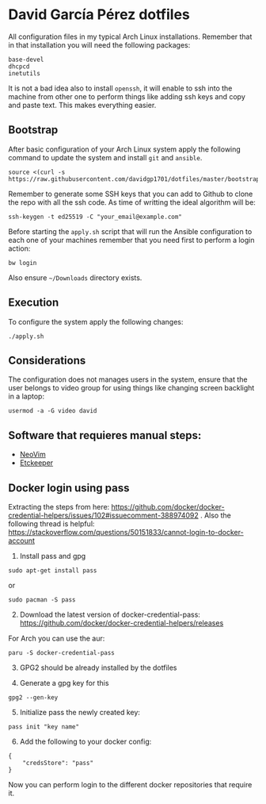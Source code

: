 # David García Pérez dotfiles

All configuration files in my typical Arch Linux installations. Remember that in that installation you will need the
following packages:

```
base-devel
dhcpcd
inetutils
```

It is not a bad idea also to install `openssh`, it will enable to ssh into the machine from other one to perform things
like adding ssh keys and copy and paste text. This makes everything easier.

## Bootstrap

After basic configuration of your Arch Linux system apply the following command to update the system and install `git`
and `ansible`.

```
source <(curl -s https://raw.githubusercontent.com/davidgp1701/dotfiles/master/bootstrap.sh)
```

Remember to generate some SSH keys that you can add to Github to clone the repo with all the ssh code. As time of
writting the ideal algorithm will be:

```
ssh-keygen -t ed25519 -C "your_email@example.com"
```

Before starting the `apply.sh` script that will run the Ansible configuration to each one of your machines remember
that you need first to perform a login action:

```
bw login
```

Also ensure `~/Downloads` directory exists.

## Execution

To configure the system apply the following changes:

```
./apply.sh
```

## Considerations

The configuration does not manages users in the system, ensure that the user belongs to video group for using things
like changing screen backlight in a laptop:

```
usermod -a -G video david
```

## Software that requieres manual steps:

* [NeoVim](./files/config/nvim/README.md)
* [Etckeeper](./roles/etckeeper/README.md)

## Docker login using pass

Extracting the steps from here: https://github.com/docker/docker-credential-helpers/issues/102#issuecomment-388974092 .
Also the following thread is helpful: https://stackoverflow.com/questions/50151833/cannot-login-to-docker-account

1. Install pass and gpg

```
sudo apt-get install pass
```

or

```
sudo pacman -S pass
```

2. Download the latest version of docker-credential-pass: https://github.com/docker/docker-credential-helpers/releases

For Arch you can use the aur:

```
paru -S docker-credential-pass
```

3. GPG2 should be already installed by the dotfiles

4. Generate a gpg key for this

```
gpg2 --gen-key
```

5. Initialize pass the newly created key:

```
pass init "key name"
```

6. Add the following to your docker config:

```
{
	"credsStore": "pass"
}
```

Now you can perform login to the different docker repositories that require it.
